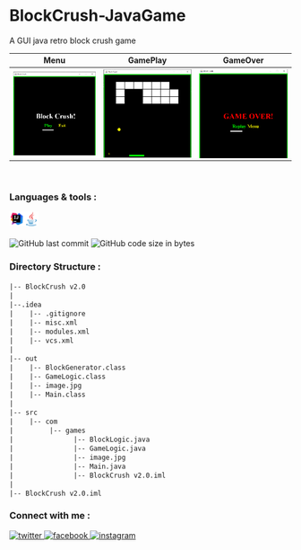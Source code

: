 # BlockCrush-JavaGame
A GUI java retro block crush game

|Menu|GamePlay|GameOver|
|---|---|---|
|<img align="left" alt="BlockCrush Game" width="200px" src="./Img/1.png">|<img align="left" alt="BlockCrush Game" width="200px" src="./Img/2.png">|<img align="left" alt="BlockCrush Game" width="200px" src="./Img/3.png">|

<br/>

### Languages & tools :
[<img align="left" alt="Intellij" width="26px" src="./Icons/intellij.png">][java]
[<img align="left" alt="Java" width="26px" src="./Icons/java.png">][java]
<br/><br/>

![GitHub last commit](https://img.shields.io/github/last-commit/AbhilashTUofficial/BlockCrush-JavaGame?color=blue&label=Last%20Commit%3A&style=for-the-badge)
![GitHub code size in bytes](https://img.shields.io/github/languages/code-size/AbhilashTUofficial/BlockCrush-JavaGame?label=Repo%20Size%3A&style=for-the-badge)

### Directory Structure :

    |-- BlockCrush v2.0
    |
    |--.idea
    |    |-- .gitignore
    |    |-- misc.xml
    |    |-- modules.xml
    |    |-- vcs.xml
    |
    |-- out
    |    |-- BlockGenerator.class
    |    |-- GameLogic.class
    |    |-- image.jpg
    |    |-- Main.class
    |
    |-- src
    |    |-- com
    |         |-- games
    |               |-- BlockLogic.java
    |               |-- GameLogic.java
    |               |-- image.jpg
    |               |-- Main.java
    |               |-- BlockCrush v2.0.iml
    |
    |-- BlockCrush v2.0.iml







### Connect with me :  
<a href="https://twitter.com/Abhilash_TU" target="_blank">
<img src=https://img.shields.io/badge/twitter-%2300acee.svg?&style=for-the-badge&logo=twitter&logoColor=white alt=twitter style="margin-bottom: 5px;" />
</a>
<a href="https://www.facebook.com/Abhilashtuofficial" target="_blank">
<img src=https://img.shields.io/badge/facebook-%232E87FB.svg?&style=for-the-badge&logo=facebook&logoColor=white alt=facebook style="margin-bottom: 5px;" />
</a>
<a href="https://www.instagram.com/abhilash_tu/" target="_blank">
<img src=https://img.shields.io/badge/instagram-%23000000.svg?&style=for-the-badge&logo=instagram&logoColor=white alt=instagram style="margin-bottom: 5px;" />
</a>  
<br/>

[website]: https://abhilashtuofficial.github.io/
[youtube]: https://www.youtube.com/channel/UC8iP2LKB-V1g2jMTbe6Pb4Q
[instagram]: https://www.instagram.com/abhilash_tu/
[linkdein]: https://www.linkedin.com/in/abhilash-tu-160630190/
[vscode]: https://code.visualstudio.com/
[github]: https://github.com/AbhilashTUofficial
[web]: https://github.com/AbhilashTUofficial/Web-development
[js]: https://github.com/AbhilashTUofficial/JavaScript-programming
[python]: https://github.com/AbhilashTUofficial/Python-programming
[dart]: https://github.com/AbhilashTUofficial/CloneApps
[c/c++]: https://github.com/AbhilashTUofficial/Cpp-programming
[flutter]: https://github.com/AbhilashTUofficial/CloneApps
[java]: https://github.com/AbhilashTUofficial/java-programming
[android]: https://github.com/AbhilashTUofficial/CloneApps
[behance]: https://www.behance.net/abhilashstorm
